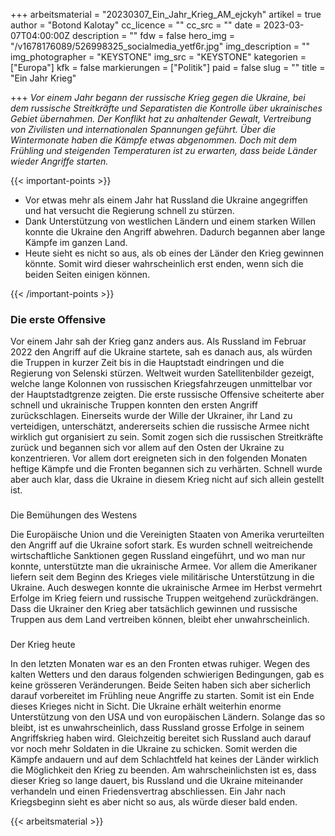 +++
arbeitsmaterial = "20230307_Ein_Jahr_Krieg_AM_ejckyh"
artikel = true
author = "Botond Kalotay"
cc_licence = ""
cc_src = ""
date = 2023-03-07T04:00:00Z
description = ""
fdw = false
hero_img = "/v1678176089/526998325_socialmedia_yetf6r.jpg"
img_description = ""
img_photographer = "KEYSTONE"
img_src = "KEYSTONE"
kategorien = ["Europa"]
kfk = false
markierungen = ["Politik"]
paid = false
slug = ""
title = "Ein Jahr Krieg"

+++
_Vor einem Jahr begann der russische Krieg gegen die Ukraine, bei dem russische Streitkräfte und Separatisten die Kontrolle über ukrainisches Gebiet übernahmen. Der Konflikt hat zu anhaltender Gewalt, Vertreibung von Zivilisten und internationalen Spannungen geführt. Über die Wintermonate haben die Kämpfe etwas abgenommen. Doch mit dem Frühling und steigenden Temperaturen ist zu erwarten, dass beide Länder wieder Angriffe starten._

{{< important-points >}} 



<ul>

<li>Vor etwas mehr als einem Jahr hat Russland die Ukraine angegriffen und hat versucht die Regierung schnell zu stürzen.</li>

<li>Dank Unterstützung von westlichen Ländern und einem starken Willen konnte die Ukraine den Angriff abwehren. Dadurch begannen aber lange Kämpfe im ganzen Land.</li>

<li>Heute sieht es nicht so aus, als ob eines der Länder den Krieg gewinnen könnte. Somit wird dieser wahrscheinlich erst enden, wenn sich die beiden Seiten einigen können.</li>

</ul> {{< /important-points >}}

### Die erste Offensive

Vor einem Jahr sah der Krieg ganz anders aus. Als Russland im Februar 2022 den Angriff auf die Ukraine startete, sah es danach aus, als würden die Truppen in kurzer Zeit bis in die Hauptstadt eindringen und die Regierung von Selenski stürzen. Weltweit wurden Satellitenbilder gezeigt, welche lange Kolonnen von russischen Kriegsfahrzeugen unmittelbar vor der Hauptstadtgrenze zeigten. Die erste russische Offensive scheiterte aber schnell und ukrainische Truppen konnten den ersten Angriff zurückschlagen. Einerseits wurde der Wille der Ukrainer, ihr Land zu verteidigen, unterschätzt, andererseits schien die russische Armee nicht wirklich gut organisiert zu sein. Somit zogen sich die russischen Streitkräfte zurück und begannen sich vor allem auf den Osten der Ukraine zu konzentrieren. Vor allem dort ereigneten sich in den folgenden Monaten heftige Kämpfe und die Fronten begannen sich zu verhärten. Schnell wurde aber auch klar, dass die Ukraine in diesem Krieg nicht auf sich allein gestellt ist.

###   
Die Bemühungen des Westens

Die Europäische Union und die Vereinigten Staaten von Amerika verurteilten den Angriff auf die Ukraine sofort stark. Es wurden schnell weitreichende wirtschaftliche Sanktionen gegen Russland eingeführt, und wo man nur konnte, unterstützte man die ukrainische Armee. Vor allem die Amerikaner liefern seit dem Beginn des Krieges viele militärische Unterstützung in die Ukraine. Auch deswegen konnte die ukrainische Armee im Herbst vermehrt Erfolge im Krieg feiern und russische Truppen weitgehend zurückdrängen. Dass die Ukrainer den Krieg aber tatsächlich gewinnen und russische Truppen aus dem Land vertreiben können, bleibt eher unwahrscheinlich.

###   
Der Krieg heute

In den letzten Monaten war es an den Fronten etwas ruhiger. Wegen des kalten Wetters und den daraus folgenden schwierigen Bedingungen, gab es keine grösseren Veränderungen. Beide Seiten haben sich aber sicherlich darauf vorbereitet im Frühling neue Angriffe zu starten. Somit ist ein Ende dieses Krieges nicht in Sicht. Die Ukraine erhält weiterhin enorme Unterstützung von den USA und von europäischen Ländern. Solange das so bleibt, ist es unwahrscheinlich, dass Russland grosse Erfolge in seinem Angriffskrieg haben wird. Gleichzeitig bereitet sich Russland auch darauf vor noch mehr Soldaten in die Ukraine zu schicken. Somit werden die Kämpfe andauern und auf dem Schlachtfeld hat keines der Länder wirklich die Möglichkeit den Krieg zu beenden. Am wahrscheinlichsten ist es, dass dieser Krieg so lange dauert, bis Russland und die Ukraine miteinander verhandeln und einen Friedensvertrag abschliessen. Ein Jahr nach Kriegsbeginn sieht es aber nicht so aus, als würde dieser bald enden.



 {{< arbeitsmaterial >}} 
